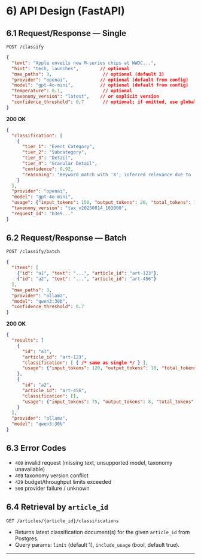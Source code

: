 # 6) API Design (FastAPI)

## 6.1 Request/Response — Single

`POST /classify`

```json
{
  "text": "Apple unveils new M-series chips at WWDC...",
  "hint": "tech, launches",        // optional
  "max_paths": 3,                   // optional (default 3)
  "provider": "openai",            // optional (default from config)
  "model": "gpt-4o-mini",          // optional (default from config)
  "temperature": 0.1,               // optional
  "taxonomy_version": "latest",    // or explicit version
  "confidence_threshold": 0.7       // optional; if omitted, use global or per-tree override
}
```

**200 OK**

```json
{
  "classification": [
    {
      "tier_1": "Event Category",
      "tier_2": "Subcategory",
      "tier_3": "Detail",
      "tier_4": "Granular Detail",
      "confidence": 0.92,
      "reasoning": "Keyword match with 'X'; inferred relevance due to 'Y'"
    }
  ],
  "provider": "openai",
  "model": "gpt-4o-mini",
  "usage": {"input_tokens": 150, "output_tokens": 20, "total_tokens": 170},
  "taxonomy_version": "tax_v20250814_103000",
  "request_id": "b3e9..."
}
```

## 6.2 Request/Response — Batch

`POST /classify/batch`

```json
{
  "items": [
    {"id": "a1", "text": "...", "article_id": "art-123"},
    {"id": "a2", "text": "...", "article_id": "art-456"}
  ],
  "max_paths": 3,
  "provider": "ollama",
  "model": "qwen3:30b",
  "confidence_threshold": 0.7
}
```

**200 OK**

```json
{
  "results": [
    {
      "id": "a1",
      "article_id": "art-123",
      "classification": [ { /* same as single */ } ],
      "usage": {"input_tokens": 120, "output_tokens": 18, "total_tokens": 138}
    },
    {
      "id": "a2",
      "article_id": "art-456",
      "classification": [],
      "usage": {"input_tokens": 75, "output_tokens": 8, "total_tokens": 83}
    }
  ],
  "provider": "ollama",
  "model": "qwen3:30b"
}
```

## 6.3 Error Codes

* `400` invalid request (missing text, unsupported model, taxonomy unavailable)
* `409` taxonomy version conflict
* `429` budget/throughput limits exceeded
* `500` provider failure / unknown

## 6.4 Retrieval by `article_id`

`GET /articles/{article_id}/classifications`

* Returns latest classification document(s) for the given `article_id` from Postgres.
* Query params: `limit` (default 1), `include_usage` (bool, default true).

---
